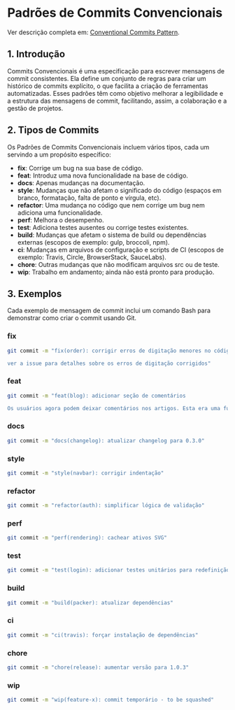 # Padrões de Commits Convencionais

Ver descrição completa em: [Conventional Commits Pattern](https://github.com/BrunoTanabe/conventional-commits-pattern/).

## 1. Introdução

Commits Convencionais é uma especificação para escrever mensagens de commit consistentes. Ela define um conjunto de
regras para criar um histórico de commits explícito, o que facilita a criação de ferramentas automatizadas. Esses
padrões têm como objetivo melhorar a legibilidade e a estrutura das mensagens de commit, facilitando, assim, a
colaboração e a gestão de projetos.

## 2. Tipos de Commits

Os Padrões de Commits Convencionais incluem vários tipos, cada um servindo a um propósito específico:

- **fix**: Corrige um bug na sua base de código.
- **feat**: Introduz uma nova funcionalidade na base de código.
- **docs**: Apenas mudanças na documentação.
- **style**: Mudanças que não afetam o significado do código (espaços em branco, formatação, falta de ponto e vírgula,
  etc).
- **refactor**: Uma mudança no código que nem corrige um bug nem adiciona uma funcionalidade.
- **perf**: Melhora o desempenho.
- **test**: Adiciona testes ausentes ou corrige testes existentes.
- **build**: Mudanças que afetam o sistema de build ou dependências externas (escopos de exemplo: gulp, broccoli, npm).
- **ci**: Mudanças em arquivos de configuração e scripts de CI (escopos de exemplo: Travis, Circle, BrowserStack,
  SauceLabs).
- **chore**: Outras mudanças que não modificam arquivos src ou de teste.
- **wip**: Trabalho em andamento; ainda não está pronto para produção.

## 3. Exemplos

Cada exemplo de mensagem de commit inclui um comando Bash para demonstrar como criar o commit usando Git.

### fix

```bash
git commit -m "fix(order): corrigir erros de digitação menores no código

ver a issue para detalhes sobre os erros de digitação corrigidos"
```

### feat

```bash
git commit -m "feat(blog): adicionar seção de comentários

Os usuários agora podem deixar comentários nos artigos. Esta era uma funcionalidade muito solicitada pelo nosso feedback de usuários."
```

### docs

```bash
git commit -m "docs(changelog): atualizar changelog para 0.3.0"
```

### style

```bash
git commit -m "style(navbar): corrigir indentação"
```

### refactor

```bash
git commit -m "refactor(auth): simplificar lógica de validação"
```

### perf

```bash
git commit -m "perf(rendering): cachear ativos SVG"
```

### test

```bash
git commit -m "test(login): adicionar testes unitários para redefinição de senha"
```

### build

```bash
git commit -m "build(packer): atualizar dependências"
```

### ci

```bash
git commit -m "ci(travis): forçar instalação de dependências"
```

### chore

```bash
git commit -m "chore(release): aumentar versão para 1.0.3"
```

### wip

```bash
git commit -m "wip(feature-x): commit temporário - to be squashed"
```